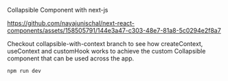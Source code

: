 Collapsible Component with next-js



https://github.com/nayajunischal/next-react-components/assets/158505791/144e3a47-c303-48e7-81a8-5c0294e2f8a7



Checkout collapsible-with-context branch to see how createContext, useContext and customHook works to achieve the custom Collapsible component that can be used across the app.

```bash
npm run dev
```
